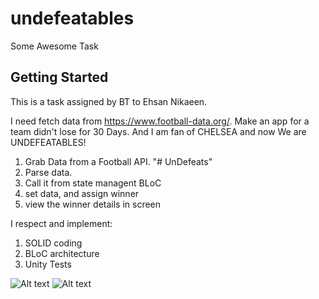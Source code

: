# undefeatables

Some Awesome Task

## Getting Started

This is a task assigned by BT to Ehsan Nikaeen.

I need fetch data from https://www.football-data.org/. Make an app for a team didn't lose for 30 Days.
And I am fan of CHELSEA and now We are UNDEFEATABLES!

1. Grab Data from a Football API. "# UnDefeats"
2. Parse data.
3. Call it from state managent BLoC
4. set data, and assign winner
5. view the winner details in screen

I respect and implement:
1. SOLID coding
2. BLoC architecture
3. Unity Tests


![Alt text](http://mysip.ir/temp/Screenshot1.jpg "Lanscape")
![Alt text](http://mysip.ir/temp/Screenshot2.jpg "Portrait")
